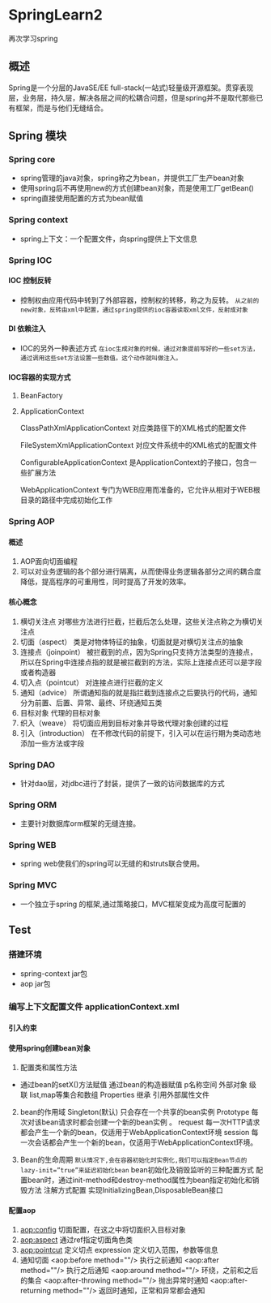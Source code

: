 # SpringLearn2
再次学习spring

## 概述
Spring是一个分层的JavaSE/EE full-stack(一站式)轻量级开源框架。贯穿表现层，业务层，持久层，解决各层之间的松耦合问题，但是spring并不是取代那些已有框架，而是与他们无缝结合。

## Spring 模块
### Spring core
* spring管理的java对象，spring称之为bean，并提供工厂生产bean对象
* 使用spring后不再使用new的方式创建bean对象，而是使用工厂getBean()
* spring直接使用配置的方式为bean赋值

### Spring context
* spring上下文：一个配置文件，向spring提供上下文信息

### Spring IOC
#### IOC 控制反转
* 控制权由应用代码中转到了外部容器，控制权的转移，称之为反转。
`从之前的new对象，反转由xml中配置，通过spring提供的ioc容器读取xml文件，反射成对象`

#### DI 依赖注入
* IOC的另外一种表述方式
`在ioc生成对象的时候，通过对象提前写好的一些set方法，通过调用这些set方法设置一些数值。这个动作就叫做注入。`

#### IOC容器的实现方式
1.	BeanFactory
2.	ApplicationContext    
 
	ClassPathXmlApplicationContext 对应类路径下的XML格式的配置文件
	
	FileSystemXmlApplicationContext 对应文件系统中的XML格式的配置文件
	
	ConfigurableApplicationContext 是ApplicationContext的子接口，包含一些扩展方法
	
	WebApplicationContext 专门为WEB应用而准备的，它允许从相对于WEB根目录的路径中完成初始化工作

### Spring AOP
#### 概述
1.	AOP面向切面编程
2.	可以对业务逻辑的各个部分进行隔离，从而使得业务逻辑各部分之间的耦合度降低，提高程序的可重用性，同时提高了开发的效率。

#### 核心概念
1.	横切关注点
	对哪些方法进行拦截，拦截后怎么处理，这些关注点称之为横切关注点
2.	切面（aspect）
	类是对物体特征的抽象，切面就是对横切关注点的抽象
3.	连接点（joinpoint）
	被拦截到的点，因为Spring只支持方法类型的连接点，所以在Spring中连接点指的就是被拦截到的方法，实际上连接点还可以是字段或者构造器
4.	切入点（pointcut）
	对连接点进行拦截的定义
5.	通知（advice）
	所谓通知指的就是指拦截到连接点之后要执行的代码，通知分为前置、后置、异常、最终、环绕通知五类
6.	目标对象
	代理的目标对象
7.	织入（weave）
	将切面应用到目标对象并导致代理对象创建的过程
8.	引入（introduction）
	在不修改代码的前提下，引入可以在运行期为类动态地添加一些方法或字段
	
	
### Spring DAO
* 针对dao层，对jdbc进行了封装，提供了一致的访问数据库的方式

### Spring ORM
* 主要针对数据库orm框架的无缝连接。

### Spring WEB
* spring web使我们的spring可以无缝的和struts联合使用。

### Spring MVC
* 一个独立于spring 的框架,通过策略接口，MVC框架变成为高度可配置的

## Test
### 搭建环境
* spring-context jar包
* aop jar包

### 编写上下文配置文件 applicationContext.xml
#### 引入约束
#### 使用spring创建bean对象
1.	配置类和属性方法
*	通过bean的setX()方法赋值
	通过bean的构造器赋值
	p名称空间
	外部对象
	级联
	list,map等集合和数组
	Properties
	继承
	引用外部属性文件

2.	bean的作用域
	Singleton(默认)  只会存在一个共享的bean实例
	Prototype 每次对该bean请求时都会创建一个新的bean实例 。
	request 每一次HTTP请求都会产生一个新的bean，仅适用于WebApplicationContext环境
	session 每一次会话都会产生一个新的bean，仅适用于WebApplicationContext环境。

3.	Bean的生命周期
	`默认情况下,会在容器初始化时实例化,我们可以指定Bean节点的lazy-init=”true”来延迟初始化bean`
	bean初始化及销毁监听的三种配置方式
	配置bean时，通过init-method和destroy-method属性为bean指定初始化和销毁方法
	注解方式配置
	实现InitializingBean,DisposableBean接口

#### 配置aop
1.	<aop:config>
	切面配置，在这之中将切面织入目标对象
2.	<aop:aspect>
	通过ref指定切面角色类
3.	<aop:pointcut>
	定义切点
	expression 定义切入范围，参数等信息
4.	通知切面
	<aop:before method=""/> 执行之前通知
	<aop:after method=""/>	执行之后通知
	<aop:around method=""/>	环绕，之前和之后的集合
	<aop:after-throwing method=""/>	抛出异常时通知
	<aop:after-returning method=""/>	返回时通知，正常和异常都会通知

